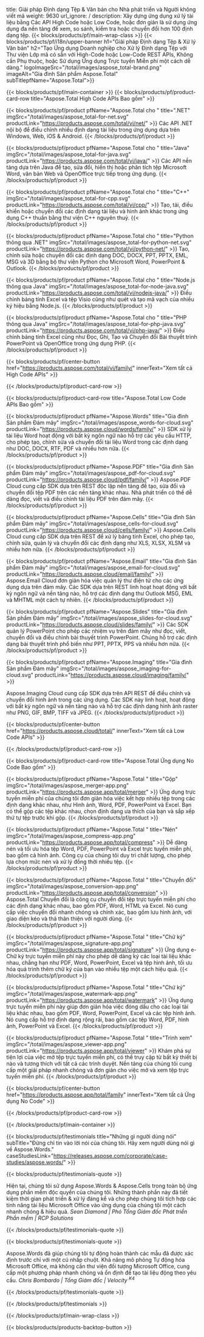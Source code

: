 title: Giải pháp Định dạng Tệp & Văn bản cho Nhà phát triển và Người không viết mã
weight: 9630
url_ignore: /
description: Xây dựng ứng dụng xử lý tài liệu bằng Các API High Code hoặc Low Code, hoặc đơn giản là sử dụng ứng dụng đa nền tảng để xem, so sánh, kiểm tra hoặc chuyển đổi hơn 100 định dạng tệp.
{{< blocks/products/pf/main-wrap-class >}}
{{< blocks/products/pf/i18n/upper-banner h1="Giải pháp Định dạng Tệp & Xử lý Văn bản" h2="Tạo Ứng dụng Doanh nghiệp cho Xử lý Định dạng Tệp với Thư viện Lớp mã có sẵn với High-Code hoặc Low-Code REST APIs, Không cần Phụ thuộc, hoặc Sử dụng Ứng dụng Trực tuyến Miễn phí một cách dễ dàng." logoImageSrc="/total/images/aspose_total-brand.png" imageAlt="Gia đình Sản phẩm Aspose.Total" subTitlepfName="Aspose.Total">}}

{{< blocks/products/pf/main-container >}}
{{< blocks/products/pf/product-card-row title="Aspose.Total High Code APIs Bao gồm" >}}

{{< blocks/products/pf/product pfName="Aspose.Total cho " title=".NET" imgSrc="/total/images/aspose_total-for-net.svg" productLink="https://products.aspose.com/total/vi/net/" >}}
Các API .NET nội bộ để điều chỉnh nhiều định dạng tài liệu trong ứng dụng dựa trên Windows, Web, iOS & Android.
{{< /blocks/products/pf/product >}}

{{< blocks/products/pf/product pfName="Aspose.Total cho " title="Java" imgSrc="/total/images/aspose_total-for-java.svg" productLink="https://products.aspose.com/total/vi/java/" >}}
Các API nền tảng dựa trên Java để tạo, sửa đổi, hiển thị hoặc phân tích tệp Microsoft Word, văn bản Web và OpenOffice trực tiếp trong ứng dụng.
{{< /blocks/products/pf/product >}}

{{< blocks/products/pf/product pfName="Aspose.Total cho " title="C++" imgSrc="/total/images/aspose_total-for-cpp.svg" productLink="https://products.aspose.com/total/vi/cpp/" >}}
Tạo, tải, điều khiển hoặc chuyển đổi các định dạng tài liệu và hình ảnh khác trong ứng dụng C++ thuần bằng thư viện C++ nguyên thuỷ.
{{< /blocks/products/pf/product >}}

{{< blocks/products/pf/product pfName="Aspose.Total cho " title="Python thông qua .NET" imgSrc="/total/images/aspose_total-for-python-net.svg" productLink="https://products.aspose.com/total/vi/python-net/" >}}
Tạo, chỉnh sửa hoặc chuyển đổi các định dạng DOC, DOCX, PPT, PPTX, EML, MSG và 3D bằng bộ thư viện Python cho Microsoft Word, PowerPoint & Outlook.
{{< /blocks/products/pf/product >}}

{{< blocks/products/pf/product pfName="Aspose.Total cho " title="Node.js thông qua Java" imgSrc="/total/images/aspose_total-for-node-java.svg" productLink="https://products.aspose.com/total/vi/nodejs-java/" >}}
Điều chỉnh bảng tính Excel và tệp Visio cũng như quét và tạo mã vạch của nhiều ký hiệu bằng Node.js.
{{< /blocks/products/pf/product >}}

{{< blocks/products/pf/product pfName="Aspose.Total cho " title="PHP thông qua Java" imgSrc="/total/images/aspose_total-for-php-java.svg" productLink="https://products.aspose.com/total/vi/php-java/" >}}
Điều chỉnh bảng tính Excel cũng như Đọc, Ghi, Tạo và Chuyển đổi Bài thuyết trình PowerPoint và OpenOffice trong ứng dụng PHP.
{{< /blocks/products/pf/product >}}

{{< blocks/products/pf/center-button href="https://products.aspose.com/total/vi/family/" innerText="Xem tất cả High Code APIs" >}}

{{< /blocks/products/pf/product-card-row >}}

{{< blocks/products/pf/product-card-row title="Aspose.Total Low Code APIs Bao gồm" >}}

{{< blocks/products/pf/product pfName="Aspose.Words" title="Gia đình Sản phẩm Đám mây" imgSrc="/total/images/aspose_words-for-cloud.svg" productLink="https://products.aspose.cloud/words/family/" >}}
SDK xử lý tài liệu Word hoạt động với bất kỳ ngôn ngữ nào hỗ trợ các yêu cầu HTTP, cho phép tạo, chỉnh sửa và chuyển đổi tài liệu Word trong các định dạng như DOC, DOCX, RTF, PDF và nhiều hơn nữa.
{{< /blocks/products/pf/product >}}

{{< blocks/products/pf/product pfName="Aspose.PDF" title="Gia đình Sản phẩm Đám mây" imgSrc="/total/images/aspose_pdf-for-cloud.svg" productLink="https://products.aspose.cloud/pdf/family/" >}}
Aspose.PDF Cloud cung cấp SDK dựa trên REST độc lập nền tảng để tạo, sửa đổi và chuyển đổi tệp PDF trên các nền tảng khác nhau. Nhà phát triển có thể dễ dàng đọc, viết và điều chỉnh tài liệu PDF trên đám mây.
{{< /blocks/products/pf/product >}}

{{< blocks/products/pf/product pfName="Aspose.Cells" title="Gia đình Sản phẩm Đám mây" imgSrc="/total/images/aspose_cells-for-cloud.svg" productLink="https://products.aspose.cloud/cells/family/" >}}
Aspose.Cells Cloud cung cấp SDK dựa trên REST để xử lý bảng tính Excel, cho phép tạo, chỉnh sửa, quản lý và chuyển đổi các định dạng như XLS, XLSX, XLSM và nhiều hơn nữa.
{{< /blocks/products/pf/product >}}

{{< blocks/products/pf/product pfName="Aspose.Email" title="Gia đình Sản phẩm Đám mây" imgSrc="/total/images/aspose_email-for-cloud.svg" productLink="https://products.aspose.cloud/email/family/" >}}
Aspose.Email Cloud đơn giản hóa việc quản lý thư điện tử cho các ứng dụng dựa trên đám mây. Các SDK dựa trên REST linh hoạt hoạt động với bất kỳ ngôn ngữ và nền tảng nào, hỗ trợ các định dạng thư Outlook MSG, EML và MHTML một cách tự nhiên.
{{< /blocks/products/pf/product >}}

{{< blocks/products/pf/product pfName="Aspose.Slides" title="Gia đình Sản phẩm Đám mây" imgSrc="/total/images/aspose_slides-for-cloud.svg" productLink="https://products.aspose.cloud/slides/family/" >}}
Các SDK quản lý PowerPoint cho phép các nhiệm vụ trên đám mây như đọc, viết, chuyển đổi và điều chỉnh bài thuyết trình PowerPoint. Chúng hỗ trợ các định dạng bài thuyết trình phổ biến như PPT, PPTX, PPS và nhiều hơn nữa.
{{< /blocks/products/pf/product >}}

{{< blocks/products/pf/product pfName="Aspose.Imaging" title="Gia đình Sản phẩm Đám mây" imgSrc="/total/images/aspose_imaging-for-cloud.svg" productLink="https://products.aspose.cloud/imaging/family/" >}}

Aspose.Imaging Cloud cung cấp SDK dựa trên API REST để điều chỉnh và chuyển đổi hình ảnh trong các ứng dụng. Các SDK này linh hoạt, hoạt động với bất kỳ ngôn ngữ và nền tảng nào và hỗ trợ các định dạng hình ảnh raster như PNG, GIF, BMP, TIFF và JPEG.
{{< /blocks/products/pf/product >}}

{{< blocks/products/pf/center-button href="https://products.aspose.cloud/total/" innerText="Xem tất cả Low Code APIs" >}}

{{< /blocks/products/pf/product-card-row >}}

{{< blocks/products/pf/product-card-row title="Aspose.Total Ứng dụng No Code Bao gồm" >}}

{{< blocks/products/pf/product pfName="Aspose.Total " title="Gộp" imgSrc="/total/images/aspose_merger-app.png" productLink="https://products.aspose.app/total/merger" >}}
Ứng dụng trực tuyến miễn phí của chúng tôi đơn giản hóa việc kết hợp nhiều tệp trong các định dạng khác nhau, như Hình ảnh, Word, PDF, PowerPoint và Excel. Bạn có thể gộp các tệp khác nhau, chọn định dạng ưa thích của bạn và sắp xếp thứ tự tệp trước khi gộp.
{{< /blocks/products/pf/product >}}

{{< blocks/products/pf/product pfName="Aspose.Total " title="Nén" imgSrc="/total/images/aspose_compress-app.png" productLink="https://products.aspose.app/total/compress" >}}
Dễ dàng nén và tối ưu hóa tệp Word, PDF, PowerPoint và Excel trực tuyến miễn phí, bao gồm cả hình ảnh. Công cụ của chúng tôi duy trì chất lượng, cho phép lựa chọn mức nén và xử lý đồng thời nhiều tệp.
{{< /blocks/products/pf/product >}}

{{< blocks/products/pf/product pfName="Aspose.Total " title="Chuyển đổi" imgSrc="/total/images/aspose_conversion-app.png" productLink="https://products.aspose.app/total/conversion" >}}
Aspose.Total Chuyển đổi là công cụ chuyển đổi tệp trực tuyến miễn phí cho các định dạng khác nhau, bao gồm PDF, Word, HTML và Excel. Nó cung cấp việc chuyển đổi nhanh chóng và chính xác, bao gồm lưu hình ảnh, với giao diện kéo và thả thân thiện với người dùng.
{{< /blocks/products/pf/product >}}

{{< blocks/products/pf/product pfName="Aspose.Total " title="Chữ ký" imgSrc="/total/images/aspose_signature-app.png" productLink="https://products.aspose.app/total/signature" >}}
Ứng dụng e-Chữ ký trực tuyến miễn phí này cho phép dễ dàng ký các loại tài liệu khác nhau, chẳng hạn như PDF, Word, PowerPoint, Excel và tệp hình ảnh, tối ưu hóa quá trình thêm chữ ký của bạn vào nhiều tệp một cách hiệu quả.
{{< /blocks/products/pf/product >}}

{{< blocks/products/pf/product pfName="Aspose.Total " title="Chứ ký" imgSrc="/total/images/aspose_watermark-app.png" productLink="https://products.aspose.app/total/watermark" >}}
Ứng dụng trực tuyến miễn phí này giúp đơn giản hóa việc đóng dấu cho các loại tài liệu khác nhau, bao gồm PDF, Word, PowerPoint, Excel và các tệp hình ảnh. Nó cung cấp hỗ trợ định dạng rộng rãi, bao gồm các tệp Word, PDF, hình ảnh, PowerPoint và Excel.
{{< /blocks/products/pf/product >}}

{{< blocks/products/pf/product pfName="Aspose.Total " title="Trình xem" imgSrc="/total/images/aspose_viewer-app.png" productLink="https://products.aspose.app/total/viewer" >}}
Khám phá sự tiện lợi của việc mở tệp trực tuyến miễn phí, có thể truy cập từ bất kỳ thiết bị nào và tương thích với tất cả các trình duyệt. Nền tảng của chúng tôi cung cấp một giải pháp nhanh chóng và đơn giản cho việc mở và xem tệp trực tuyến miễn phí.
{{< /blocks/products/pf/product >}}

{{< blocks/products/pf/center-button href="https://products.aspose.app/total/family" innerText="Xem tất cả Ứng dụng No Code" >}}

{{< /blocks/products/pf/product-card-row >}}

{{< /blocks/products/pf/main-container >}}

{{< blocks/products/pf/testimonials title="Những gì người dùng nói" subTitle="Đừng chỉ tin vào lời nói của chúng tôi. Hãy xem người dùng nói gì về Aspose.Words." caseStudiesLink="https://releases.aspose.com/corporate/case-studies/aspose.words/" >}}

{{< blocks/products/pf/testimonials-quote >}}
<p class="first">
Hiện tại, chúng tôi sử dụng Aspose.Words &amp; Aspose.Cells trong toàn bộ ứng dụng phần mềm độc quyền của chúng tôi. Những thành phần này đã tiết kiệm thời gian phát triển &amp; xử lý đáng kể và cho phép chúng tôi tích hợp các tính năng tài liệu Microsoft Office vào ứng dụng của chúng tôi một cách nhanh chóng &amp; hiệu quả.
<em>
  Sean Diamond | Phó Tổng Giám đốc Phát triển Phần mềm | RCP Solutions
</em>
</p>

{{< /blocks/products/pf/testimonials-quote >}}

{{< blocks/products/pf/testimonials-quote >}}
<p class="second">
Aspose.Words đã giúp chúng tôi tự động hoàn thành các mẫu đã được xác định trước chỉ với một cú nhấp chuột. Khả năng mô phỏng Tự động hóa Microsoft Office, mà không cần thư viện đối tượng Microsoft Office, cung cấp một phương pháp nhanh chóng và ổn định để tạo tài liệu động theo yêu cầu.
<em>
  Chris Bombardo | Tổng Giám đốc | Velocity
  <sup>
   K4
  </sup>
</em>
</p>

{{< /blocks/products/pf/testimonials-quote >}}

{{< /blocks/products/pf/testimonials >}}

{{< /blocks/products/pf/main-wrap-class >}}

{{< blocks/products/products-backtop-button >}}
